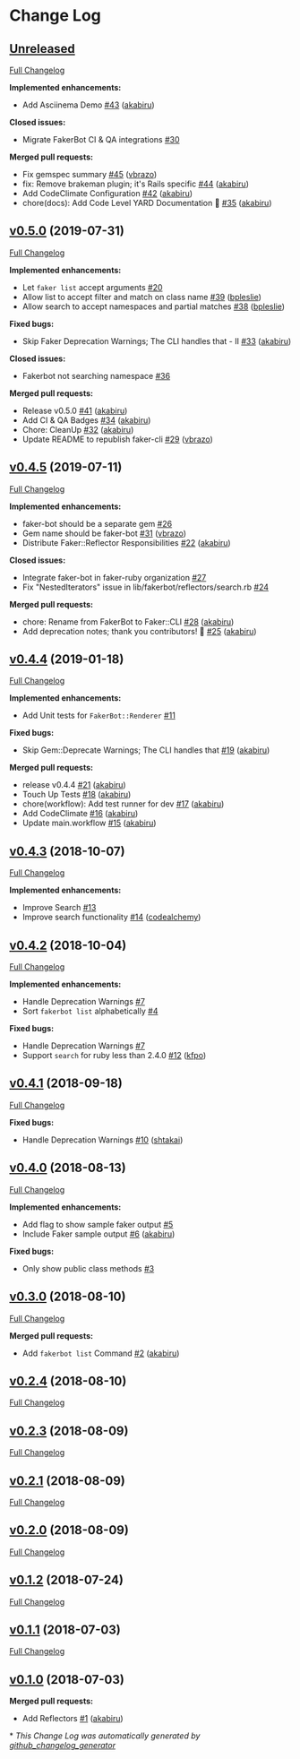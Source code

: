 # Change Log

## [Unreleased](https://github.com/faker-ruby/faker-bot/tree/HEAD)

[Full Changelog](https://github.com/faker-ruby/faker-bot/compare/v0.5.0...HEAD)

**Implemented enhancements:**

- Add Asciinema Demo [\#43](https://github.com/faker-ruby/faker-bot/pull/43) ([akabiru](https://github.com/akabiru))

**Closed issues:**

- Migrate FakerBot CI & QA integrations  [\#30](https://github.com/faker-ruby/faker-bot/issues/30)

**Merged pull requests:**

- Fix gemspec summary [\#45](https://github.com/faker-ruby/faker-bot/pull/45) ([vbrazo](https://github.com/vbrazo))
- fix: Remove brakeman plugin; it's Rails specific [\#44](https://github.com/faker-ruby/faker-bot/pull/44) ([akabiru](https://github.com/akabiru))
- Add CodeClimate Configuration [\#42](https://github.com/faker-ruby/faker-bot/pull/42) ([akabiru](https://github.com/akabiru))
- chore\(docs\): Add Code Level YARD Documentation 📖 [\#35](https://github.com/faker-ruby/faker-bot/pull/35) ([akabiru](https://github.com/akabiru))

## [v0.5.0](https://github.com/faker-ruby/faker-bot/tree/v0.5.0) (2019-07-31)
[Full Changelog](https://github.com/faker-ruby/faker-bot/compare/v0.4.5...v0.5.0)

**Implemented enhancements:**

- Let `faker list` accept arguments [\#20](https://github.com/faker-ruby/faker-bot/issues/20)
- Allow list to accept filter and match on class name [\#39](https://github.com/faker-ruby/faker-bot/pull/39) ([bpleslie](https://github.com/bpleslie))
- Allow search to accept namespaces and partial matches [\#38](https://github.com/faker-ruby/faker-bot/pull/38) ([bpleslie](https://github.com/bpleslie))

**Fixed bugs:**

- Skip Faker Deprecation Warnings; The CLI handles that - II [\#33](https://github.com/faker-ruby/faker-bot/pull/33) ([akabiru](https://github.com/akabiru))

**Closed issues:**

- Fakerbot not searching namespace [\#36](https://github.com/faker-ruby/faker-bot/issues/36)

**Merged pull requests:**

- Release v0.5.0 [\#41](https://github.com/faker-ruby/faker-bot/pull/41) ([akabiru](https://github.com/akabiru))
- Add CI & QA Badges [\#34](https://github.com/faker-ruby/faker-bot/pull/34) ([akabiru](https://github.com/akabiru))
- Chore: CleanUp [\#32](https://github.com/faker-ruby/faker-bot/pull/32) ([akabiru](https://github.com/akabiru))
- Update README to republish faker-cli [\#29](https://github.com/faker-ruby/faker-bot/pull/29) ([vbrazo](https://github.com/vbrazo))

## [v0.4.5](https://github.com/faker-ruby/faker-bot/tree/v0.4.5) (2019-07-11)
[Full Changelog](https://github.com/faker-ruby/faker-bot/compare/v0.4.4...v0.4.5)

**Implemented enhancements:**

- faker-bot should be a separate gem [\#26](https://github.com/faker-ruby/faker-bot/issues/26)
- Gem name should be faker-bot [\#31](https://github.com/faker-ruby/faker-bot/pull/31) ([vbrazo](https://github.com/vbrazo))
- Distribute Faker::Reflector Responsibilities [\#22](https://github.com/faker-ruby/faker-bot/pull/22) ([akabiru](https://github.com/akabiru))

**Closed issues:**

- Integrate faker-bot in faker-ruby organization [\#27](https://github.com/faker-ruby/faker-bot/issues/27)
- Fix "NestedIterators" issue in lib/fakerbot/reflectors/search.rb [\#24](https://github.com/faker-ruby/faker-bot/issues/24)

**Merged pull requests:**

- chore: Rename from FakerBot to Faker::CLI [\#28](https://github.com/faker-ruby/faker-bot/pull/28) ([akabiru](https://github.com/akabiru))
- Add deprecation notes; thank you contributors! 🎉 [\#25](https://github.com/faker-ruby/faker-bot/pull/25) ([akabiru](https://github.com/akabiru))

## [v0.4.4](https://github.com/faker-ruby/faker-bot/tree/v0.4.4) (2019-01-18)
[Full Changelog](https://github.com/faker-ruby/faker-bot/compare/v0.4.3...v0.4.4)

**Implemented enhancements:**

- Add Unit tests for `FakerBot::Renderer` [\#11](https://github.com/faker-ruby/faker-bot/issues/11)

**Fixed bugs:**

- Skip Gem::Deprecate Warnings; The CLI handles that [\#19](https://github.com/faker-ruby/faker-bot/pull/19) ([akabiru](https://github.com/akabiru))

**Merged pull requests:**

- release v0.4.4 [\#21](https://github.com/faker-ruby/faker-bot/pull/21) ([akabiru](https://github.com/akabiru))
- Touch Up Tests [\#18](https://github.com/faker-ruby/faker-bot/pull/18) ([akabiru](https://github.com/akabiru))
- chore\(workflow\): Add test runner for dev [\#17](https://github.com/faker-ruby/faker-bot/pull/17) ([akabiru](https://github.com/akabiru))
- Add CodeClimate [\#16](https://github.com/faker-ruby/faker-bot/pull/16) ([akabiru](https://github.com/akabiru))
- Update main.workflow [\#15](https://github.com/faker-ruby/faker-bot/pull/15) ([akabiru](https://github.com/akabiru))

## [v0.4.3](https://github.com/faker-ruby/faker-bot/tree/v0.4.3) (2018-10-07)
[Full Changelog](https://github.com/faker-ruby/faker-bot/compare/v0.4.2...v0.4.3)

**Implemented enhancements:**

- Improve Search [\#13](https://github.com/faker-ruby/faker-bot/issues/13)
- Improve search functionality [\#14](https://github.com/faker-ruby/faker-bot/pull/14) ([codealchemy](https://github.com/codealchemy))

## [v0.4.2](https://github.com/faker-ruby/faker-bot/tree/v0.4.2) (2018-10-04)
[Full Changelog](https://github.com/faker-ruby/faker-bot/compare/v0.4.1...v0.4.2)

**Implemented enhancements:**

- Handle Deprecation Warnings [\#7](https://github.com/faker-ruby/faker-bot/issues/7)
- Sort `fakerbot list` alphabetically [\#4](https://github.com/faker-ruby/faker-bot/issues/4)

**Fixed bugs:**

- Handle Deprecation Warnings [\#7](https://github.com/faker-ruby/faker-bot/issues/7)
- Support `search` for ruby less than 2.4.0 [\#12](https://github.com/faker-ruby/faker-bot/pull/12) ([kfpo](https://github.com/kfpo))

## [v0.4.1](https://github.com/faker-ruby/faker-bot/tree/v0.4.1) (2018-09-18)
[Full Changelog](https://github.com/faker-ruby/faker-bot/compare/v0.4.0...v0.4.1)

**Fixed bugs:**

- Handle Deprecation Warnings [\#10](https://github.com/faker-ruby/faker-bot/pull/10) ([shtakai](https://github.com/shtakai))

## [v0.4.0](https://github.com/faker-ruby/faker-bot/tree/v0.4.0) (2018-08-13)
[Full Changelog](https://github.com/faker-ruby/faker-bot/compare/v0.3.0...v0.4.0)

**Implemented enhancements:**

- Add flag to show sample faker output [\#5](https://github.com/faker-ruby/faker-bot/issues/5)
- Include Faker sample output [\#6](https://github.com/faker-ruby/faker-bot/pull/6) ([akabiru](https://github.com/akabiru))

**Fixed bugs:**

- Only show public class methods [\#3](https://github.com/faker-ruby/faker-bot/issues/3)

## [v0.3.0](https://github.com/faker-ruby/faker-bot/tree/v0.3.0) (2018-08-10)
[Full Changelog](https://github.com/faker-ruby/faker-bot/compare/v0.2.4...v0.3.0)

**Merged pull requests:**

- Add `fakerbot list` Command [\#2](https://github.com/faker-ruby/faker-bot/pull/2) ([akabiru](https://github.com/akabiru))

## [v0.2.4](https://github.com/faker-ruby/faker-bot/tree/v0.2.4) (2018-08-10)
[Full Changelog](https://github.com/faker-ruby/faker-bot/compare/v0.2.3...v0.2.4)

## [v0.2.3](https://github.com/faker-ruby/faker-bot/tree/v0.2.3) (2018-08-09)
[Full Changelog](https://github.com/faker-ruby/faker-bot/compare/v0.2.1...v0.2.3)

## [v0.2.1](https://github.com/faker-ruby/faker-bot/tree/v0.2.1) (2018-08-09)
[Full Changelog](https://github.com/faker-ruby/faker-bot/compare/v0.2.0...v0.2.1)

## [v0.2.0](https://github.com/faker-ruby/faker-bot/tree/v0.2.0) (2018-08-09)
[Full Changelog](https://github.com/faker-ruby/faker-bot/compare/v0.1.2...v0.2.0)

## [v0.1.2](https://github.com/faker-ruby/faker-bot/tree/v0.1.2) (2018-07-24)
[Full Changelog](https://github.com/faker-ruby/faker-bot/compare/v0.1.1...v0.1.2)

## [v0.1.1](https://github.com/faker-ruby/faker-bot/tree/v0.1.1) (2018-07-03)
[Full Changelog](https://github.com/faker-ruby/faker-bot/compare/v0.1.0...v0.1.1)

## [v0.1.0](https://github.com/faker-ruby/faker-bot/tree/v0.1.0) (2018-07-03)
**Merged pull requests:**

- Add Reflectors [\#1](https://github.com/faker-ruby/faker-bot/pull/1) ([akabiru](https://github.com/akabiru))



\* *This Change Log was automatically generated by [github_changelog_generator](https://github.com/skywinder/Github-Changelog-Generator)*